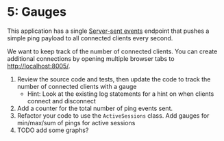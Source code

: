 # 5: Gauges

This application has a single [Server-sent events](https://developer.mozilla.org/en-US/docs/Web/API/Server-sent_events) endpoint that pushes a simple ping payload to all connected clients every second.

We want to keep track of the number of connected clients.
You can create additional connections by opening multiple browser tabs to [http://localhost:8005/](http://localhost:8005).

1. Review the source code and tests, then update the code to track the number of connected clients with a gauge
   * Hint: Look at the existing log statements for a hint on when clients connect and disconnect
2. Add a counter for the total number of ping events sent.   
3. Refactor your code to use the `ActiveSessions` class.  Add gauges for min/max/sum of pings for active sessions
4. TODO add some graphs?
